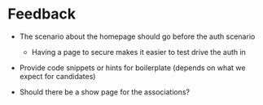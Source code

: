 # Feedback

* The scenario about the homepage should go before the auth scenario
  - Having a page to secure makes it easier to test drive the auth in

* Provide code snippets or hints for boilerplate (depends on what we expect for candidates)

* Should there be a show page for the associations?
